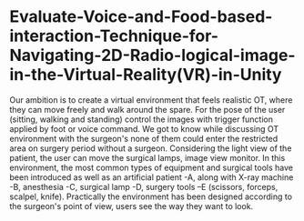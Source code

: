 # Evaluate-Voice-and-Food-based-interaction-Technique-for-Navigating-2D-Radio-logical-image-in-the-Virtual-Reality(VR)-in-Unity 
Our ambition is to create a virtual environment that feels realistic OT, where they can move freely and walk around the spare. For the pose of the user (sitting, walking and standing) control the images with trigger function applied by foot or voice command. We got to know while discussing OT environment with the surgeon's none of them could enter the restricted area on surgery period without a surgeon. Considering the light view of the patient, the user can move the surgical lamps, image view monitor. In this environment, the most common types of equipment and surgical tools have been introduced as well as an artificial patient -A, along with X-ray machine -B, anesthesia -C, surgical lamp -D, surgery tools –E (scissors, forceps, scalpel, knife). Practically the environment has been designed according to the surgeon's point of view, users see the way they want to look.
